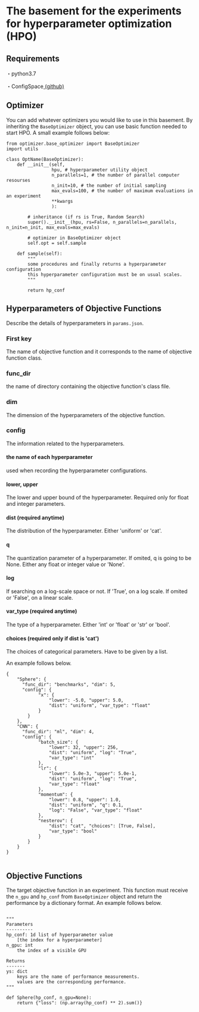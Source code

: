 # The basement for the experiments for hyperparameter optimization (HPO)

## Requirements
・python3.7

・ConfigSpace[ (github)](https://github.com/automl/ConfigSpace)

## Optimizer
You can add whatever optimizers you would like to use in this basement.
By inheriting the `BaseOptimizer` object, you can use basic function needed to start HPO. 
A small example follows below:

```
from optimizer.base_optimizer import BaseOptimizer
import utils

class OptName(BaseOptimizer):
    def __init__(self,
                 hpu, # hyperparameter utility object 
                 n_parallels=1, # the number of parallel computer resourses
                 n_init=10, # the number of initial sampling
                 max_evals=100, # the number of maximum evaluations in an experiment
                 **kwargs
                 ):

        # inheritance (if rs is True, Random Search)
        super().__init__(hpu, rs=False, n_parallels=n_parallels, n_init=n_init, max_evals=max_evals)

        # optimizer in BaseOptimizer object
        self.opt = self.sample
    
    def sample(self):
        """
        some procedures and finally returns a hyperparameter configuration
        this hyperparameter configuration must be on usual scales. 
        """

        return hp_conf
```

## Hyperparameters of Objective Functions
Describe the details of hyperparameters in `params.json`.

### First key

The name of objective function and it corresponds to the name of objective function class. 

### func_dir

the name of directory containing the objective function's class file.

### dim

The dimension of the hyperparameters of the objective function.

### config

The information related to the hyperparameters.

#### the name of each hyperparameter

used when recording the hyperparameter configurations.

#### lower, upper

The lower and upper bound of the hyperparameter. 
Required only for float and integer parameters.

#### dist (required anytime)

The distribution of the hyperparameter. 
Either 'uniform' or 'cat'.

#### q

The quantization parameter of a hyperparameter. 
If omited, q is going to be None. 
Either any float or integer value or 'None'.

#### log

If searching on a log-scale space or not.
If 'True', on a log scale.
If omited or 'False', on a linear scale. 

#### var_type (required anytime)

The type of a hyperparameter.
Either 'int' or 'float' or 'str' or 'bool'.

#### choices (required only if dist is 'cat')

The choices of categorical parameters.
Have to be given by a list.

An example follows below.

```
{
    "Sphere": {
      "func_dir": "benchmarks", "dim": 5, 
      "config": {
            "x": {
                "lower": -5.0, "upper": 5.0,
                "dist": "uniform", "var_type": "float"
            }
        }
    },
    "CNN": {
      "func_dir": "ml", "dim": 4, 
      "config": {
            "batch_size": {
                "lower": 32, "upper": 256,
                "dist": "uniform", "log": "True",
                "var_type": "int"
            },
            "lr": {
                "lower": 5.0e-3, "upper": 5.0e-1,
                "dist": "uniform", "log": "True",
                "var_type": "float"
            },
            "momentum": {
                "lower": 0.8, "upper": 1.0,
                "dist": "uniform", "q": 0.1,
                "log": "False", "var_type": "float"
            },
            "nesterov": {
                "dist": "cat", "choices": [True, False],
                "var_type": "bool"
            }
        }
    }
}
  
```

## Objective Functions

The target objective function in an experiment.
This function must receive the `n_gpu` and `hp_conf` from `BaseOptimizer` object and return the performance by a dictionary format.
An example follows below.


```

"""
Parameters
----------
hp_conf: 1d list of hyperparameter value
    [the index for a hyperparameter]
n_gpu: int
    the index of a visible GPU

Returns
-------
ys: dict
    keys are the name of performance measurements.
    values are the corresponding performance.
"""

def Sphere(hp_conf, n_gpu=None):
    return {"loss": (np.array(hp_conf) ** 2).sum()}
```